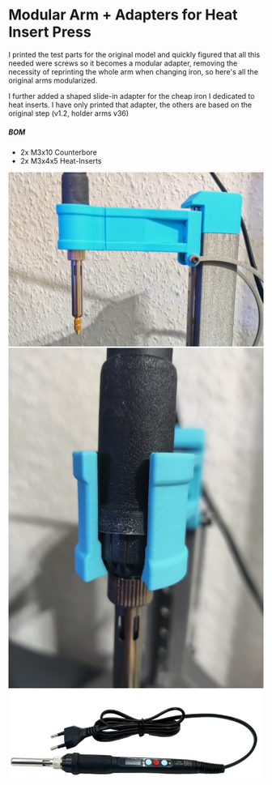 # Modular Arm + Adapters for Heat Insert Press

<p>I printed the test parts for the original model and quickly figured that all this needed were screws so it becomes a modular adapter, removing the necessity of reprinting the whole arm when changing iron, so here's all the original arms modularized.</p><p>I further added a shaped slide-in adapter for the cheap iron I dedicated to heat inserts. I have only printed that adapter, the others are based on the original step (v1.2, holder arms v36)</p><h5>BOM</h5><ul><li>2x M3x10 Counterbore</li><li>2x M3x4x5 Heat-Inserts</li></ul>

![images/img_20240405_210621.jpg](images/img_20240405_210621.jpg)
![images/img_20240405_210026.jpg](images/img_20240405_210026.jpg)
![images/screenshot-from-2024-04-05-21-15-42.png](images/screenshot-from-2024-04-05-21-15-42.png)
